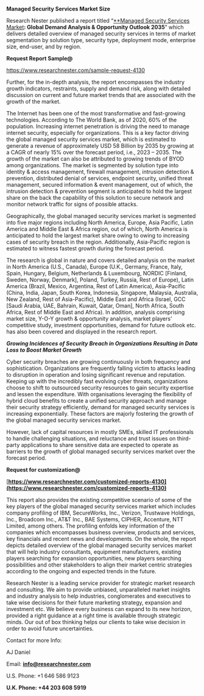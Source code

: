 ﻿**Managed Security Services Market Size**

Research Nester published a report titled “[**Managed Security Services Market](https://www.researchnester.com/reports/managed-security-services-market/4130)**: Global Demand Analysis & Opportunity Outlook 2035**” which delivers detailed overview of managed security services in terms of market segmentation by solution type, security type, deployment mode, enterprise size, end-user, and by region.

**Request Report Sample@** 

<https://www.researchnester.com/sample-request-4130> 

Further, for the in-depth analysis, the report encompasses the industry growth indicators, restraints, supply and demand risk, along with detailed discussion on current and future market trends that are associated with the growth of the market.

The Internet has been one of the most transformative and fast-growing technologies. According to The World Bank, as of 2020, 60% of the population. Increasing internet penetration is driving the need to manage internet security, especially for organizations. This is a key factor driving the global managed security services market, which is estimated to generate a revenue of approximately USD 58 Billion by 2035 by growing at a CAGR of nearly 15% over the forecast period, i.e., 2023 – 2035. The growth of the market can also be attributed to growing trends of BYOD among organizations. The market is segmented by solution type into identity & access management, firewall management, intrusion detection & prevention, distributed denial of services, endpoint security, unified threat management, secured information & event management, out of which, the intrusion detection & prevention segment is anticipated to hold the largest share on the back the capability of this solution to secure network and monitor network traffic for signs of possible attacks.

Geographically, the global managed security services market is segmented into five major regions including North America, Europe, Asia Pacific, Latin America and Middle East & Africa region, out of which, North America is anticipated to hold the largest market share owing to owing to increasing cases of security breach in the region. Additionally, Asia-Pacific region is estimated to witness fastest growth during the forecast period.

The research is global in nature and covers detailed analysis on the market in North America (U.S., Canada), Europe (U.K., Germany, France, Italy, Spain, Hungary, Belgium, Netherlands & Luxembourg, NORDIC [Finland, Sweden, Norway, Denmark], Poland, Turkey, Russia, Rest of Europe), Latin America (Brazil, Mexico, Argentina, Rest of Latin America), Asia-Pacific (China, India, Japan, South Korea, Indonesia, Singapore, Malaysia, Australia, New Zealand, Rest of Asia-Pacific), Middle East and Africa (Israel, GCC [Saudi Arabia, UAE, Bahrain, Kuwait, Qatar, Oman], North Africa, South Africa, Rest of Middle East and Africa). In addition, analysis comprising market size, Y-O-Y growth & opportunity analysis, market players’ competitive study, investment opportunities, demand for future outlook etc. has also been covered and displayed in the research report.

***Growing Incidences of Security Breach in Organizations Resulting in Data Loss to Boost Market Growth***

Cyber security breaches are growing continuously in both frequency and sophistication. Organizations are frequently falling victim to attacks leading to disruption in operation and losing significant revenue and reputation. Keeping up with the incredibly fast evolving cyber threats, organizations choose to shift to outsourced security resources to gain security expertise and lessen the expenditure. With organisations leveraging the flexibility of hybrid cloud benefits to create a unified security approach and manage their security strategy efficiently, demand for managed security services is increasing exponentially. These factors are majorly fostering the growth of the global managed security services market.

However, lack of capital resources in mostly SMEs, skilled IT professionals to handle challenging situations, and reluctance and trust issues on third-party applications to share sensitive data are expected to operate as barriers to the growth of global managed security services market over the forecast period.

**Request for customization@**

[**https://www.researchnester.com/customized-reports-4130](https://www.researchnester.com/customized-reports-4130)** 

This report also provides the existing competitive scenario of some of the key players of the global managed security services market which includes company profiling of IBM, SecureWorks, Inc., Verizon, Trustwave Holdings, Inc., Broadcom Inc., AT&T Inc., BAE Systems, CIPHER, Accenture, NTT Limited, among others. The profiling enfolds key information of the companies which encompasses business overview, products and services, key financials and recent news and developments. On the whole, the report depicts detailed overview of the global managed security services market that will help industry consultants, equipment manufacturers, existing players searching for expansion opportunities, new players searching possibilities and other stakeholders to align their market centric strategies according to the ongoing and expected trends in the future.      

Research Nester is a leading service provider for strategic market research and consulting. We aim to provide unbiased, unparalleled market insights and industry analysis to help industries, conglomerates and executives to take wise decisions for their future marketing strategy, expansion and investment etc. We believe every business can expand to its new horizon, provided a right guidance at a right time is available through strategic minds. Our out of box thinking helps our clients to take wise decision in order to avoid future uncertainties.

Contact for more Info:

AJ Daniel

Email: [**info@researchnester.com**](mailto:info@researchnester.com)

U.S. Phone: +1 646 586 9123 

**U.K. Phone: +44 203 608 5919**

